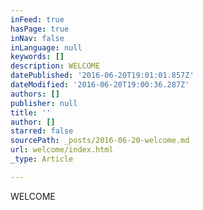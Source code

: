 ```yaml
---
inFeed: true
hasPage: true
inNav: false
inLanguage: null
keywords: []
description: WELCOME
datePublished: '2016-06-20T19:01:01.857Z'
dateModified: '2016-06-20T19:00:36.287Z'
authors: []
publisher: null
title: ''
author: []
starred: false
sourcePath: _posts/2016-06-20-welcome.md
url: welcome/index.html
_type: Article

---
```

WELCOME